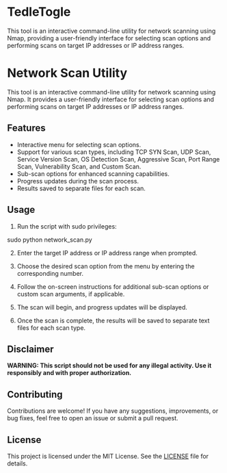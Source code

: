 # TedleTogle
This tool is an interactive command-line utility for network scanning using Nmap, providing a user-friendly interface for selecting scan options and performing scans on target IP addresses or IP address ranges.

# Network Scan Utility

This tool is an interactive command-line utility for network scanning using Nmap. It provides a user-friendly interface for selecting scan options and performing scans on target IP addresses or IP address ranges.

## Features

- Interactive menu for selecting scan options.
- Support for various scan types, including TCP SYN Scan, UDP Scan, Service Version Scan, OS Detection Scan, Aggressive Scan, Port Range Scan, Vulnerability Scan, and Custom Scan.
- Sub-scan options for enhanced scanning capabilities.
- Progress updates during the scan process.
- Results saved to separate files for each scan.

## Usage

1. Run the script with sudo privileges:
   
sudo python network_scan.py


2. Enter the target IP address or IP address range when prompted.

3. Choose the desired scan option from the menu by entering the corresponding number.

4. Follow the on-screen instructions for additional sub-scan options or custom scan arguments, if applicable.

5. The scan will begin, and progress updates will be displayed.

6. Once the scan is complete, the results will be saved to separate text files for each scan type.

## Disclaimer

**WARNING: This script should not be used for any illegal activity. Use it responsibly and with proper authorization.**

## Contributing

Contributions are welcome! If you have any suggestions, improvements, or bug fixes, feel free to open an issue or submit a pull request.

## License

This project is licensed under the MIT License. See the [LICENSE](LICENSE) file for details.
